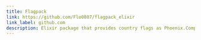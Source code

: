 ```yaml
---
title: Flagpack
link: https://github.com/Flo0807/flagpack_elixir
link_label: github.com
description: Elixir package that provides country flags as Phoenix.Component. Based on flagpack.
---
```

